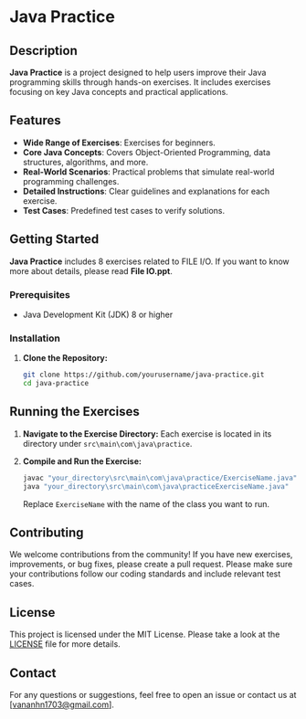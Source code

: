 # Java Practice

## Description

**Java Practice** is a project designed to help users improve their Java programming skills through hands-on exercises. It includes exercises focusing on key Java concepts and practical applications.

## Features

- **Wide Range of Exercises**: Exercises for beginners.
- **Core Java Concepts**: Covers Object-Oriented Programming, data structures, algorithms, and more.
- **Real-World Scenarios**: Practical problems that simulate real-world programming challenges.
- **Detailed Instructions**: Clear guidelines and explanations for each exercise.
- **Test Cases**: Predefined test cases to verify solutions.

## Getting Started

**Java Practice** includes 8 exercises related to FILE I/O. If you want to know more about details, please read **File IO.ppt**.

### Prerequisites

- Java Development Kit (JDK) 8 or higher

### Installation

1. **Clone the Repository:**
   ```bash
   git clone https://github.com/yourusername/java-practice.git
   cd java-practice
   ```

## Running the Exercises

1. **Navigate to the Exercise Directory:**
   Each exercise is located in its directory under `src\main\com\java\practice`.

2. **Compile and Run the Exercise:**
   ```bash
   javac "your_directory\src\main\com\java\practice/ExerciseName.java"
   java "your_directory\src\main\com\java\practiceExerciseName.java"
   ```

   Replace `ExerciseName` with the name of the class you want to run.

## Contributing

We welcome contributions from the community! If you have new exercises, improvements, or bug fixes, please create a pull request. Please make sure your contributions follow our coding standards and include relevant test cases.

## License

This project is licensed under the MIT License. Please take a look at the [LICENSE](LICENSE) file for more details.

## Contact

For any questions or suggestions, feel free to open an issue or contact us at [vananhn1703@gmail.com].
